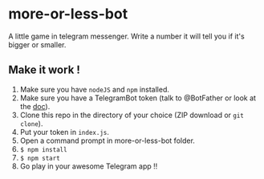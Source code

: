 # more-or-less-bot
A little game in telegram messenger. Write a number it will tell you if it's bigger or smaller.

## Make it work !
1. Make sure you have `nodeJS` and `npm` installed.
1. Make sure you have a TelegramBot token (talk to @BotFather or look at the [doc](https://core.telegram.org/bots)).
1. Clone this repo in the directory of your choice (ZIP download or `git clone`).
1. Put your token in `index.js`.
1. Open a command prompt in more-or-less-bot folder.
1. `$ npm install`
1. `$ npm start`
1. Go play in your awesome Telegram app !!
